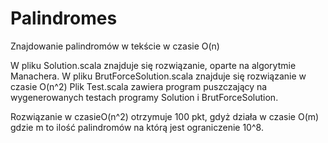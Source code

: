 # Palindromes
Znajdowanie palindromów w tekście w czasie O(n)

W pliku Solution.scala znajduje się rozwiązanie, oparte na algorytmie Manachera.
W pliku BrutForceSolution.scala znajduje się rozwiązanie w czasie O(n^2)
Plik Test.scala zawiera program puszczający na wygenerowanych testach programy Solution
i BrutForceSolution.

Rozwiązanie w czasieO(n^2) otrzymuje 100 pkt, gdyż działa w czasie O(m) gdzie m to
ilość palindromów na którą jest ograniczenie 10^8.
